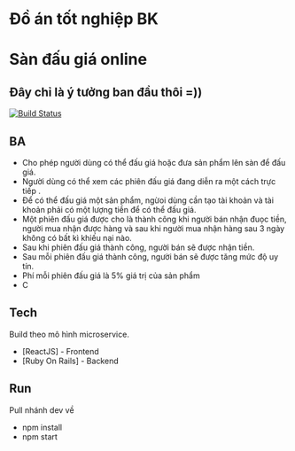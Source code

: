 # Đồ án tốt nghiệp BK
# Sàn đấu giá online
## Đây chỉ là ý tưởng ban đầu thôi =))

[![Build Status](https://travis-ci.org/joemccann/dillinger.svg?branch=master)](https://travis-ci.org/joemccann/dillinger)

## BA

- Cho phép người dùng có thể đấu giá hoặc đưa sản phẩm lên sàn để đấu giá.
- Người dùng có thể xem các phiên đấu giá đang diễn ra một cách trực tiếp .
- Để có thể đấu giá một sản phẩm, ngừoi dùng cần tạo tài khoản và tài khoản phải có một lượng tiền để có thể đấu giá.
- Một phiên đấu giá được cho là thành công khi người bán nhận đuọc tiền, người mua nhận được hàng và sau khi người mua nhận hàng sau 3 ngày không có bất kì khiếu nại nào.
- Sau khi phiên đấu giá thành công, người bán sẽ được nhận tiền.
- Sau mỗi phiên đấu giá thành công, người bán sẽ được tăng mức độ uy tín.
- Phí mỗi phiên đấu giá là 5% giá trị của sản phẩm
- C

## Tech

Build theo mô hình microservice. 

- [ReactJS] - Frontend
- [Ruby On Rails] - Backend

## Run

Pull nhánh dev về

- npm install
- npm start
